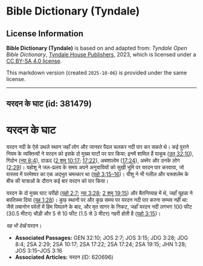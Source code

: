 # Bible Dictionary (Tyndale)

## License Information

**Bible Dictionary (Tyndale)** is based on and adapted from: _Tyndale Open Bible Dictionary_, [Tyndale House Publishers](https://tyndaleopenresources.com/), 2023, which is licensed under a [CC BY-SA 4.0 license](https://creativecommons.org/licenses/by-sa/4.0/legalcode.en).

This markdown version (created `2025-10-06`) is provided under the same license.



--------------------------------

## यरदन के घाट (id: 381479)

यरदन के घाट
===========

यरदन नदी के ऐसे उथले स्थान जहाँ लोग और जानवर पैदल चलकर नदी पार कर सकते थे। कई पुराने नियम के व्यक्तित्वों ने यरदन को इसके दो मुख्य घाटों पर पार किया: इनमें शामिल हैं याकूब ([उत् 32:10](https://ref.ly/Gen32:10)), गिदोन ([न्या 8:4](https://ref.ly/Judg8:4)), दाऊद ([2 शमू 10:17](https://ref.ly/2Sam10:17); [17:22](https://ref.ly/2Sam17:22)), अबशालोम ([17:24](https://ref.ly/2Sam17:24)), अब्नेर और उनके लोग ([2:29](https://ref.ly/2Sam2:29))। यहोशू ने जल\-प्रलय के समय अपने अनुयायियों को सुखी भूमि पर यरदन पार करवाया, जो वास्तव में परमेश्वर का एक अद्भुत चमत्कार था ([यहो 3:15–16](https://ref.ly/Josh3:15-Josh3:16))। यीशु ने भी गलील और यरूशलेम के बीच की यात्राओं के दौरान कई बार यरदन को पार किया।

यरदन के दो मुख्य घाट यरीहो ([यहो 2:7](https://ref.ly/Josh2:7); [न्या 3:28](https://ref.ly/Judg3:28); [2 शमू 19:15](https://ref.ly/2Sam19:15)) और बैतनिय्याह में थे, जहाँ यूहन्ना ने बपतिस्मा दिया ([यूह 1:28](https://ref.ly/John1:28))। कुछ स्थानों पर और कुछ समय पर यरदन नदी पार करना सम्भव नहीं था: जैसे लबानोन पर्वतों में हिम पिघलने के बाद, और मृत सागर के निकट, जहाँ यरदन नदी लगभग 100 फीट (30\.5 मीटर) चौड़ी और 5 से 10 फीट (1\.5 से 3 मीटर) गहरी होती है ([यहो 3:15](https://ref.ly/Josh3:15))।

*यह भी देखें* यरदन।

* **Associated Passages:** GEN 32:10; JOS 2:7; JOS 3:15; JDG 3:28; JDG 8:4; 2SA 2:29; 2SA 10:17; 2SA 17:22; 2SA 17:24; 2SA 19:15; JHN 1:28; JOS 3:15–JOS 3:16
* **Associated Articles:** यरदन (ID: 620696)

